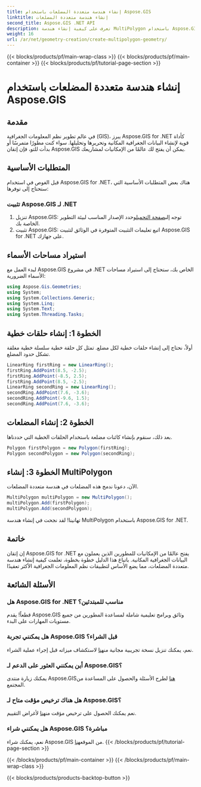 ```yaml
---
title: إنشاء هندسة متعددة المضلعات باستخدام Aspose.GIS
linktitle: إنشاء هندسة متعددة المضلعات
second_title: Aspose.GIS .NET API
description: تعرف على كيفية إنشاء هندسة MultiPolygon باستخدام Aspose.GIS لـ .NET. دليل خطوة بخطوة للمبتدئين. النسخة التجريبية المجانية متاحة.
weight: 16
url: /ar/net/geometry-creation/create-multipolygon-geometry/
---
```


{{< blocks/products/pf/main-wrap-class >}}
{{< blocks/products/pf/main-container >}}
{{< blocks/products/pf/tutorial-page-section >}}

# إنشاء هندسة متعددة المضلعات باستخدام Aspose.GIS

## مقدمة
في عالم تطوير نظم المعلومات الجغرافية (GIS)، يبرز Aspose.GIS for .NET كأداة قوية لإنشاء البيانات الجغرافية المكانية وتحريرها وتحليلها. سواء كنت مطورًا متمرسًا أو بدأت للتو، فإن إتقان Aspose.GIS يمكن أن يفتح لك عالمًا من الإمكانيات لمشاريعك.
## المتطلبات الأساسية
قبل الغوص في استخدام Aspose.GIS for .NET، هناك بعض المتطلبات الأساسية التي ستحتاج إلى توفرها:
### تثبيت Aspose.GIS لـ .NET
1.  تنزيل Aspose.GIS: توجه إلى[صفحة التحميل](https://releases.aspose.com/gis/net/)وحدد الإصدار المناسب لبيئة التطوير الخاصة بك.
2. تثبيت Aspose.GIS: اتبع تعليمات التثبيت المتوفرة في الوثائق لتثبيت Aspose.GIS for .NET على جهازك.

## استيراد مساحات الأسماء
لبدء العمل مع Aspose.GIS في مشروع .NET الخاص بك، ستحتاج إلى استيراد مساحات الأسماء الضرورية:
```csharp
using Aspose.Gis.Geometries;
using System;
using System.Collections.Generic;
using System.Linq;
using System.Text;
using System.Threading.Tasks;
```

## الخطوة 1: إنشاء حلقات خطية
أولاً، نحتاج إلى إنشاء حلقات خطية لكل مضلع. تمثل كل حلقة خطية سلسلة خطية مغلقة تشكل حدود المضلع.
```csharp
LinearRing firstRing = new LinearRing();
firstRing.AddPoint(8.5, -2.5);
firstRing.AddPoint(-8.5, 2.5);
firstRing.AddPoint(8.5, -2.5);
LinearRing secondRing = new LinearRing();
secondRing.AddPoint(7.6, -3.6);
secondRing.AddPoint(-9.6, 1.5);
secondRing.AddPoint(7.6, -3.6);
```
## الخطوة 2: إنشاء المضلعات
بعد ذلك، سنقوم بإنشاء كائنات مضلعة باستخدام الحلقات الخطية التي حددناها.
```csharp
Polygon firstPolygon = new Polygon(firstRing);
Polygon secondPolygon = new Polygon(secondRing);
```
## الخطوة 3: إنشاء MultiPolygon
الآن، دعونا ندمج هذه المضلعات في هندسة متعددة المضلعات.
```csharp
MultiPolygon multiPolygon = new MultiPolygon();
multiPolygon.Add(firstPolygon);
multiPolygon.Add(secondPolygon);
```
تهانينا! لقد نجحت في إنشاء هندسة MultiPolygon باستخدام Aspose.GIS for .NET.

## خاتمة
إن إتقان Aspose.GIS for .NET يفتح عالمًا من الإمكانيات للمطورين الذين يعملون مع البيانات الجغرافية المكانية. باتباع هذا الدليل خطوة بخطوة، تعلمت كيفية إنشاء هندسة متعددة المضلعات، مما يضع الأساس لتطبيقات نظم المعلومات الجغرافية الأكثر تعقيدًا.
## الأسئلة الشائعة
### هل Aspose.GIS for .NET مناسب للمبتدئين؟
قطعاً! يقدم Aspose.GIS وثائق وبرامج تعليمية شاملة لمساعدة المطورين من جميع مستويات المهارات على البدء.
### هل يمكنني تجربة Aspose.GIS قبل الشراء؟
 نعم، يمكنك تنزيل نسخة تجريبية مجانية من[هنا](https://releases.aspose.com/) لاستكشاف ميزاته قبل إجراء عملية الشراء.
### أين يمكنني العثور على الدعم لـ Aspose.GIS؟
 يمكنك زيارة منتدى Aspose.GIS[هنا](https://forum.aspose.com/c/gis/33) لطرح الأسئلة والحصول على المساعدة من المجتمع.
### هل هناك ترخيص مؤقت متاح لـ Aspose.GIS؟
 نعم يمكنك الحصول على ترخيص مؤقت من[هنا](https://purchase.aspose.com/temporary-license/) لأغراض التقييم.
### هل يمكنني شراء Aspose.GIS مباشرة؟
 نعم، يمكنك شراء Aspose.GIS من الموقع[هنا](https://purchase.aspose.com/buy).
{{< /blocks/products/pf/tutorial-page-section >}}

{{< /blocks/products/pf/main-container >}}
{{< /blocks/products/pf/main-wrap-class >}}

{{< blocks/products/products-backtop-button >}}
